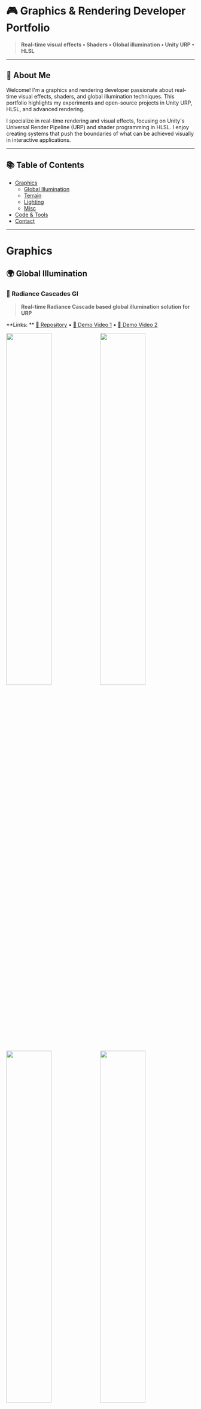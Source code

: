 # 🎮 Graphics & Rendering Developer Portfolio

> **Real-time visual effects • Shaders • Global illumination • Unity URP • HLSL**

---

## 👋 About Me

Welcome! I'm a graphics and rendering developer passionate about real-time visual effects, shaders, and global
illumination techniques. This portfolio highlights my experiments and open-source projects in Unity URP, HLSL, and
advanced rendering.

I specialize in real-time rendering and visual effects, focusing on Unity's Universal Render Pipeline (URP) and shader
programming in HLSL. I enjoy creating systems that push the boundaries of what can be achieved visually in interactive
applications.

---

## 📚 Table of Contents

- [Graphics](#graphics)
    - [Global Illumination](#-global-illumination)
    - [Terrain](#%EF%B8%8F-terrain)
    - [Lighting](#%EF%B8%8F-lighting)
    - [Misc](#misc)
- [Code & Tools](#%EF%B8%8F-code--tools)
- [Contact](#-contact)

---

# Graphics

## 🌍 Global Illumination

### 🔆 Radiance Cascades GI

> **Real-time Radiance Cascade based global illumination solution for URP**

**Links:
** [📁 Repository](https://github.com/alexmalyutindev/unity-urp-radiance-cascades) • [🎥 Demo Video 1](https://x.com/alexmalyutindev/status/1876262663552176395) • [🎥 Demo Video 2](https://x.com/alexmalyutindev/status/1887600668808257790)

<img src="./files/radiance-cascades-1.png" width="49%"> <img src="./files/radiance-cascades-0.png" width="49%">
<img src="./files/rc-direction-first-sponza.png" width="49%"> <img src="./files/rc-direction-first-sponza-cascade.png" width="49%">

---

### 🧊 Voxel based GI

> **Real-time voxel cone tracing solution for URP**

**Links:
** [🎥 Demo](https://x.com/alexmalyutindev/status/1759652466277151195) • [📁 Repository](https://github.com/alexmalyutindev/unity-urp-vxgi)

<img src="./files/vxgi-1.png" width="49%"> <img src="./files/vxgi-0.png" width="49%">

---

### 📺 PoorGI (Screen Space GI)

> **Basic implementation of Screen Space Global Illumination (SSGI) for Unity URP**

**Links:** [📁 Repository](https://github.com/alexmalyutindev/unity-poor-gi)

<img src="https://github.com/alexmalyutindev/unity-poor-gi/raw/master/Pictures/preview-sponza-1.png" width="60%">

---

## 🏔️ Terrain

### ❄️ Interactive Snow

> **Simulated interactive snow deformation responding to surface collision**

**Links:** [🎥 Demo](https://x.com/alexmalyutindev/status/1841541664277475583)

<img src="./files/interactive-snow.png" width="50%">

---

### 🏞️ Geometry-Terrain Blending

> **Seamlessly blends meshes with terrain using screen-space projection and height-based blending**

**Links:** [📁 Repository](https://github.com/alexmalyutindev/urp-terrain-blend)

|         ❌ Without Terrain Blend         |        ✅ With Terrain Blend         |
|:---------------------------------------:|:-----------------------------------:|
| ![](./files/geom-terrain-blend-off.png) | ![](./files/geom-terrain-blend.png) |

---

### 🗺️ Advanced Terrain Mapping

> **Highly optimized triplanar projection with height-based layer blending**

**Links:** [🎥 Post](https://x.com/alexmalyutindev/status/1859205873580622301)

|             Triplanar Mapping              |         Height-Based Blending         |
|:------------------------------------------:|:-------------------------------------:|
| ![](./files/terrain-triplanar-mapping.png) | ![](./files/terrain-height-blend.png) |

---

## ☀️ Lighting

### ☀️ Sun Shafts / God Rays

> **Crysis-style screen-space sun shafts post-processing effect**

**Links:** [🎥 Demo](https://youtu.be/VdiVuQF2p2k?si=avOAh2tFwUwqt4Iz)

<img src="./files/god-rays.png" width="50%">

---

### ☁️ 6-Way Lighting Skybox Clouds

> **Skybox clouds with prebaked 6-way lighting for realistic visuals**

<img src="./files/6-way-lighting-skybox-clouds.png" width="50%">

---

### 🌿 Foliage Translucency

> **Simulates light scattering through leaves for a natural look**

**Links:** [🎥 Demo](https://x.com/alexmalyutindev/status/1855704297050116353)

<img src="./files/foliage-translucency.png" width="50%">

---

## Misc

### 🌀 Parallax Occlusion Mapping (POM)

> **Advanced surface detail technique using height maps to create depth illusion without additional geometry**

#### 📦 Geometry POM

<img src="./files/pom.png" width="50%">

#### 🎯 Decals POM

**Links:** [🎥 Demo](https://x.com/alexmalyutindev/status/1845736017568903455)

<img src="./files/pom-decal-0.png" width="39%"> <img src="./files/pom-decal-1.png" width="57%">

---

### 🌊 Water System

> Add description

**Links:** [🎥 Demo](https://x.com/alexmalyutindev/status/1892290284647485745)

https://github.com/user-attachments/assets/9de3770f-b0e7-45c4-8d5b-b0ff8402c5a2

**ADD PICTURES:**

- Real-time reflections
- Volumetric underwater shadows

---

### 🧊 Ice Refraction

> Add description

<img src="./files/ice.png" width="50%">

---

### ☁️ Volumetric Clouds

> **3D procedural cloud system with realistic lighting and atmospheric perspective**

<img src="./files/volumetric-clouds.png" width="50%">

---

### 🧵 Vertex Animated Cloth Shader

> **GPU-based cloth simulation using vertex shaders for performance-optimized fabric animation**

<img src="./files/vertex-animated-cloth.gif" height="300">

---

### 🔧 Intel's CMAA2 Port for URP

> **Port of Intel's Conservative Morphological Anti-Aliasing 2.0 for Unity Engine**

**Links:
** [🖼️ Screenshot](https://x.com/alexmalyutindev/status/1928823990933655884) • [📁 Repository](https://github.com/alexmalyutindev/unity-cmaa2)

<img src="./files/cmaa2.png" width="50%">

---

### 🪞 Screen Space Reflection

> **Real-time reflections using screen-space ray marching for accurate surface reflections**

**Links:** [📁 Repository](https://github.com/alexmalyutindev/urp-ssr)

<img src="https://github.com/alexmalyutindev/urp-ssr/raw/master/Pictures/Preview_001.jpg" width="50%">

---

### 🌑 Amplify Occlusion Port for URP 14.x.x

> **High-quality screen-space ambient occlusion implementation ported for modern URP versions**

**Links:** [📁 Repository](https://github.com/alexmalyutindev/AmplifyOcclusion)

![](./files/amplify-occlusion.png)

---

### ☁️ FBM Parallax Clouds

> **Fractal Brownian Motion-based cloud system with parallax projection**

**Links:** [📁 Repository](https://github.com/alexmalyutindev/unity-fbm-clouds)

![](./files/fbm-clouds.png)

---

## 🛠️ Code & Tools

### Imposters Baker
> Tool for baking imposters from original models for distant geometry rendering

| ![](./files/imposters/imposters-peview.png) | ![](./files/imposters/imposters-maps.png) |
|:-------------------------------------------:|:-----------------------------------------:|
|         Original Object & Imposter          |       ColorAlpha & NormalDepth Maps       |

### Development Tools
- **Unity Dev Console**: [📁 Repository](https://github.com/alexmalyutindev/unity-dev-console) - In-game debug console
  for Unity development
- **MaliOC Shader Analyzer**: [📁 Repository](https://github.com/alexmalyutindev/unity-malioc-shader-analyzer) -
  Performance analysis tool for mobile GPU shaders

### Upcoming Projects
- **Advanced Snow Shaders** - Enhanced snow deformation and accumulation systems

---

## 📞 Contact

**Let's connect and discuss graphics programming!**

- **🐙 GitHub**: [alexmalyutindev](https://github.com/alexmalyutindev)
- **🐦 Twitter/X**: [@alexmalyutindev](https://x.com/alexmalyutindev)
- **💼 LinkedIn**: [Alexandr Malyutin](https://www.linkedin.com/in/alexmalyutindev/)

---

<div align="center">

**⭐ If you find my work interesting, consider starring my repositories!**

*Portfolio last updated: 2025*

</div>

